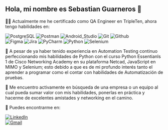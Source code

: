 ## Hola, mi nombre es Sebastian Guarneros 👋

👨‍💻 Actualmente me he certificado como QA Engineer en TripleTen, ahora tengo habilidades en:

![PostgreSQL](https://img.shields.io/badge/PostgreSQL-4169E1?style=for-the-badge&logo=postgresql&logoColor=white&labelColor=101010)
![Postman](https://img.shields.io/badge/Postman-FF6C37?style=for-the-badge&logo=postman&logoColor=white&labelColor=101010)
![Android_Studio](https://img.shields.io/badge/Android_Studio-3DDC84?style=for-the-badge&logo=androidstudio&logoColor=white&labelColor=101010)
![Git](https://img.shields.io/badge/Git-F05032?style=for-the-badge&logo=git&logoColor=white&labelColor=101010)
![Github](https://img.shields.io/badge/Github-181717?style=for-the-badge&logo=github&logoColor=white&labelColor=101010)
</br>
![Figma](https://img.shields.io/badge/Figma-F24E1E?style=for-the-badge&logo=figma&logoColor=white&labelColor=101010)
![Jira](https://img.shields.io/badge/Jira-0052CC?style=for-the-badge&logo=jira&logoColor=white&labelColor=101010)
![PyCharm](https://img.shields.io/badge/PyCharm-000000?style=for-the-badge&logo=pycharm&logoColor=white&labelColor=101010)
![Python](https://img.shields.io/badge/Python-3776AB?style=for-the-badge&logo=python&logoColor=white&labelColor=101010)
![Selenium](https://img.shields.io/badge/Selenium-43B02A?style=for-the-badge&logo=selenium&logoColor=white&labelColor=101010)

🌱 A pesar de ya haber tenido experiencia en Automation Testing continuo perfeccionando mis habilidades de Python con el curso Python Essentianls 1 de Cisco Networking Academy en su plataforma Netcad, JavaScript en MIMO y Selenium; esto debido a que  es de mi profundo interés tanto el aprender a programar como el contar con habilidades de Automatización de pruebas.

🔭 Me encuentro activamente en búsqueda de una empresa o un equipo al cual pueda sumar valor con mis habilidades, ponerlas en práctica y hacerme de excelentes amistades y networking en el camino.

📍 Puedes encontrarme en:

[![LinkedIn](https://img.shields.io/badge/LinkedIn-Sebastian_Guarneros-purple?style=for-the-badge&logo=linkedin&logoColor=white&labelColor=101010)](https://www.linkedin.com/in/sguarneri) </br>
[![Gmail](https://img.shields.io/badge/alfredo.sebastian09@gmail.com-email_personal-red?style=for-the-badge&logo=gmail&logoColor=white&labelColor=101010)](mailto:alfredo.sebastian09@gmail.com) </br>


